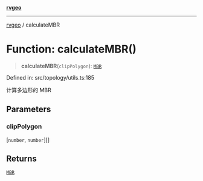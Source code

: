 [**rvgeo**](../README.md)

***

[rvgeo](../globals.md) / calculateMBR

# Function: calculateMBR()

> **calculateMBR**(`clipPolygon`): [`MBR`](../type-aliases/MBR.md)

Defined in: src/topology/utils.ts:185

计算多边形的 MBR

## Parameters

### clipPolygon

\[`number`, `number`\][]

## Returns

[`MBR`](../type-aliases/MBR.md)
